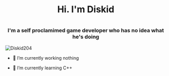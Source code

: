 <h1 align ="center"> Hi. I'm Diskid<h1>
<h3 align="center">  I'm a self proclamimed game developer who has no idea what he's doing </h3>
 <p><img  src="https://github-readme-stats.vercel.app/api/?username=Diskid204&theme=dracula&hide_border=true&hide_title=true&count_private=true" alt="Diskid204" /></p>
  
- 🔭 I’m currently working nothing
  
- 🌱 I’m currently learning C++


<!--
**Diskid204/Diskid204** is a ✨ _special_ ✨ repository because its `README.md` (this file) appears on your GitHub profile.

Here are some ideas to get you started:

- 🔭 I’m currently working on ...
- 🌱 I’m currently learning ...
- 👯 I’m looking to collaborate on ...
- 🤔 I’m looking for help with ...
- 💬 Ask me about ...
- 📫 How to reach me: ...
- 😄 Pronouns: ...
- ⚡ Fun fact: ...
-->

